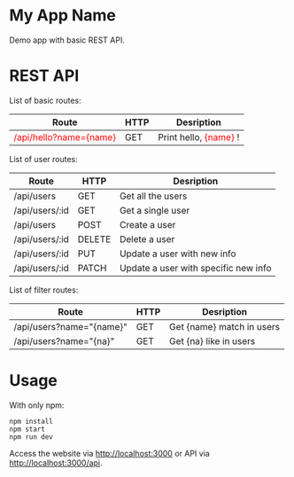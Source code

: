 # My App Name
Demo app with basic REST API.

# REST API
List of basic routes:

| Route | HTTP | Desription |
|----------|:-----|:------------:|
| <html><span style="color:red">/api/hello?name={name}</span></html>  | GET     | Print hello, <span style="color:red">{name}</span> !   |

List of user routes:

| Route        | HTTP           | Desription  |
| ------------- |-------------| -----|
| /api/users      | GET | Get all the users |
| /api/users/:id      | GET | Get a single user |
| /api/users      | POST | Create a user |
| /api/users/:id      | DELETE | Delete a user |
| /api/users/:id      | PUT | Update a user with new info |
| /api/users/:id      | PATCH | Update a user with specific new info |

List of filter routes:

| Route        | HTTP           | Desription  |
| ------------- |-------------| -----|
| /api/users?name="{name}"      | GET | Get {name} match in users |
| /api/users?name="{na}"      | GET | Get {na} like in users |

# Usage
With only npm:
```
npm install
npm start
npm run dev
```

Access the website via <http://localhost:3000> or API via <http://localhost:3000/api>. 
